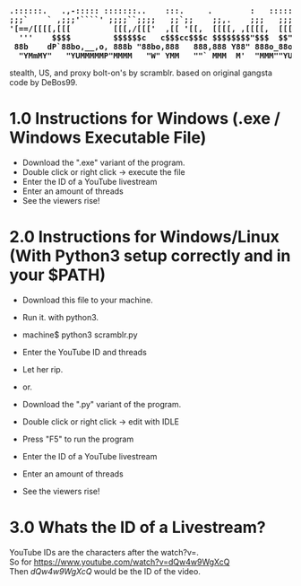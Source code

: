 <pre><b>
.::::::.   .,-::::: :::::::..    :::.     .        :   :::::::.   :::     :::::::.      ...   ::::::::::::
;;;`    ` ,;;;'````' ;;;;``;;;;   ;;`;;    ;;,.    ;;;   ;;;'';;'  ;;;      ;;;'';;'  .;;;;;;;.;;;;;;;;''''
'[==/[[[[,[[[         [[[,/[[['  ,[[ '[[,  [[[[, ,[[[[,  [[[__[[|. [[[      [[[__[[|.,[[     '[[,   [[     
  '''    $$$$         $$$$$$c   c$$$cc$$$c $$$$$$$$"$$$  $$"'"'Y$$ $$'      $$'"''Y$$$$$,     $$$   $$     
 88b    dP`88bo,__,o, 888b "88bo,888   888,888 Y88" 888o_88o,,od8Po88oo,.___88o,,od8P"888,_ _,88P   88,    
  "YMmMY"   "YUMMMMMP"MMMM   "W" YMM   ""` MMM  M'  "MMM""YUMMMP" ""YUMMM""YUMMMP"   "YMMMMMP"      MMM    
</pre></b>
 stealth, US, and proxy bolt-on's by scramblr. based on original gangsta code by DeBos99. 



# 1.0 Instructions for Windows (.exe / Windows Executable File)

 - Download the ".exe" variant of the program.
 - Double click or right click -> execute the file
 - Enter the ID of a YouTube livestream
 - Enter an amount of threads
 - See the viewers rise!

# 2.0 Instructions for Windows/Linux (With Python3 setup correctly and in your $PATH)
 - Download this file to your machine. 
 - Run it. with python3. 
 - machine$ python3 scramblr.py 
 - Enter the YouTube ID and threads
 - Let her rip. 
 
 - or.
 
 - Download the ".py" variant of the program.
 - Double click or right click -> edit with IDLE
 - Press "F5" to run the program
 - Enter the ID of a YouTube livestream
 - Enter an amount of threads
 - See the viewers rise!

# 3.0 Whats the ID of a Livestream?

YouTube IDs are the characters after the watch?v=. <br />
So for https://www.youtube.com/watch?v=dQw4w9WgXcQ <br />
Then _dQw4w9WgXcQ_ would be the ID of the video.
